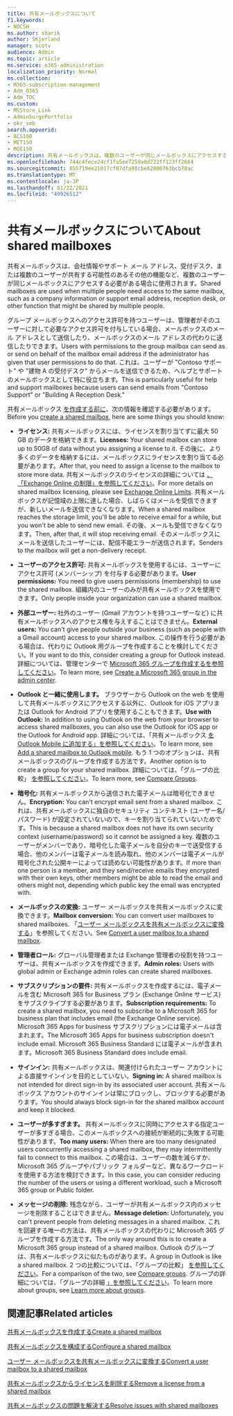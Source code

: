 ```yaml
---
title: 共有メールボックスについて
f1.keywords:
- NOCSH
ms.author: sharik
author: SKjerland
manager: scotv
audience: Admin
ms.topic: article
ms.service: o365-administration
localization_priority: Normal
ms.collection:
- M365-subscription-management
- Adm_O365
- Adm_TOC
ms.custom:
- MSStore_Link
- AdminSurgePortfolio
- okr_smb
search.appverid:
- BCS160
- MET150
- MOE150
description: 共有メールボックスは、複数のユーザーが同じメールボックスにアクセスする必要がある場合に使用されます。 共有メールボックスを作成する前に知る必要がある情報について説明します。
ms.openlocfilehash: 744c4fece24cf1fa5ee7259a0d722ff123ff2664
ms.sourcegitcommit: 855719ee21017cf87dfa98cbe62806763bcb78ac
ms.translationtype: MT
ms.contentlocale: ja-JP
ms.lasthandoff: 01/22/2021
ms.locfileid: "49926512"
---
```

# <a name="about-shared-mailboxes"></a><span data-ttu-id="f392e-104">共有メールボックスについて</span><span class="sxs-lookup"><span data-stu-id="f392e-104">About shared mailboxes</span></span>

<span data-ttu-id="f392e-105">共有メールボックスは、会社情報やサポート メール アドレス、受付デスク、または複数のユーザーが共有する可能性のあるその他の機能など、複数のユーザーが同じメールボックスにアクセスする必要がある場合に使用されます。</span><span class="sxs-lookup"><span data-stu-id="f392e-105">Shared mailboxes are used when multiple people need access to the same mailbox, such as a company information or support email address, reception desk, or other function that might be shared by multiple people.</span></span>

<span data-ttu-id="f392e-106">グループ メールボックスへのアクセス許可を持つユーザーは、管理者がそのユーザーに対して必要なアクセス許可を付与している場合、メールボックスのメール アドレスとして送信したり、メールボックスのメール アドレスの代わりに送信したりできます。</span><span class="sxs-lookup"><span data-stu-id="f392e-106">Users with permissions to the group mailbox can send as or send on behalf of the mailbox email address if the administrator has given that user permissions to do that.</span></span> <span data-ttu-id="f392e-107">これは、ユーザーが "Contoso サポート" や "建物 A の受付デスク" からメールを送信できるため、ヘルプとサポートのメールボックスとして特に役立ちます。</span><span class="sxs-lookup"><span data-stu-id="f392e-107">This is particularly useful for help and support mailboxes because users can send emails from "Contoso Support" or "Building A Reception Desk."</span></span>

<span data-ttu-id="f392e-108">共有メールボックス [を作成する前に](create-a-shared-mailbox.md)、次の情報を確認する必要があります。</span><span class="sxs-lookup"><span data-stu-id="f392e-108">Before you [create a shared mailbox](create-a-shared-mailbox.md), here are some things you should know:</span></span>

- <span data-ttu-id="f392e-109">**ライセンス:** 共有メールボックスには、ライセンスを割り当てずに最大 50 GB のデータを格納できます。</span><span class="sxs-lookup"><span data-stu-id="f392e-109">**Licenses:** Your shared mailbox can store up to 50GB of data without you assigning a license to it.</span></span> <span data-ttu-id="f392e-110">その後に、より多くのデータを格納するには、メールボックスにライセンスを割り当てる必要があります。</span><span class="sxs-lookup"><span data-stu-id="f392e-110">After that, you need to assign a license to the mailbox to store more data.</span></span> <span data-ttu-id="f392e-111">共有メールボックスのライセンスの詳細については [、「Exchange Online の制限」を参照してください](https://technet.microsoft.com/library/exchange-online-limits.aspx#StorageLimits)。</span><span class="sxs-lookup"><span data-stu-id="f392e-111">For more details on shared mailbox licensing, please see [Exchange Online Limits](https://technet.microsoft.com/library/exchange-online-limits.aspx#StorageLimits).</span></span> <span data-ttu-id="f392e-112">共有メールボックスが記憶域の上限に達した場合、しばらくはメールを受信できますが、新しいメールを送信できなくなります。</span><span class="sxs-lookup"><span data-stu-id="f392e-112">When a shared mailbox reaches the storage limit, you'll be able to receive email for a while, but you won't be able to send new email.</span></span> <span data-ttu-id="f392e-113">その後、メールも受信できなくなります。</span><span class="sxs-lookup"><span data-stu-id="f392e-113">Then, after that, it will stop receiving email.</span></span> <span data-ttu-id="f392e-114">そのメールボックスにメールを送信したユーザーには、配信不能エラーが送信されます。</span><span class="sxs-lookup"><span data-stu-id="f392e-114">Senders to the mailbox will get a non-delivery receipt.</span></span>

- <span data-ttu-id="f392e-115">**ユーザーのアクセス許可:** 共有メールボックスを使用するには、ユーザーにアクセス許可 (メンバーシップ) を付与する必要があります。</span><span class="sxs-lookup"><span data-stu-id="f392e-115">**User permissions:** You need to give users permissions (membership) to use the shared mailbox.</span></span> <span data-ttu-id="f392e-116">組織内のユーザーのみが共有メールボックスを使用できます。</span><span class="sxs-lookup"><span data-stu-id="f392e-116">Only people inside your organization can use a shared mailbox.</span></span>

- <span data-ttu-id="f392e-117">**外部ユーザー:** 社外のユーザー (Gmail アカウントを持つユーザーなど) に共有メールボックスへのアクセス権を与えすることはできません。</span><span class="sxs-lookup"><span data-stu-id="f392e-117">**External users:** You can't give people outside your business (such as people with a Gmail account) access to your shared mailbox.</span></span> <span data-ttu-id="f392e-118">この操作を行う必要がある場合は、代わりに Outlook 用グループを作成することを検討してください。</span><span class="sxs-lookup"><span data-stu-id="f392e-118">If you want to do this, consider creating a group for Outlook instead.</span></span> <span data-ttu-id="f392e-119">詳細については、管理センターで [Microsoft 365 グループを作成するを参照してください](../create-groups/create-groups.md)。</span><span class="sxs-lookup"><span data-stu-id="f392e-119">To learn more, see [Create a Microsoft 365 group in the admin center](../create-groups/create-groups.md).</span></span>

- <span data-ttu-id="f392e-120">**Outlook と一緒に使用します。** ブラウザーから Outlook on the web を使用して共有メールボックスにアクセスする以外に、Outlook for iOS アプリまたは Outlook for Android アプリを使用することもできます。</span><span class="sxs-lookup"><span data-stu-id="f392e-120">**Use with Outlook:** In addition to using Outlook on the web from your browser to access shared mailboxes, you can also use the Outlook for iOS app or the Outlook for Android app.</span></span> <span data-ttu-id="f392e-121">詳細については、「共有メールボックス [を Outlook Mobile に追加する」を参照してください](https://support.microsoft.com/office/f866242c-81b2-472e-8776-6c49c5473c9f)。</span><span class="sxs-lookup"><span data-stu-id="f392e-121">To learn more, see [Add a shared mailbox to Outlook mobile](https://support.microsoft.com/office/f866242c-81b2-472e-8776-6c49c5473c9f).</span></span> <span data-ttu-id="f392e-122">もう 1 つのオプションは、共有メールボックスのグループを作成する方法です。</span><span class="sxs-lookup"><span data-stu-id="f392e-122">Another option is to create a group for your shared mailbox.</span></span> <span data-ttu-id="f392e-123">詳細については、「グループの比較」 [を参照してください](../create-groups/compare-groups.md)。</span><span class="sxs-lookup"><span data-stu-id="f392e-123">To learn more, see [Compare Groups](../create-groups/compare-groups.md).</span></span>

- <span data-ttu-id="f392e-124">**暗号化:** 共有メールボックスから送信された電子メールは暗号化できません。</span><span class="sxs-lookup"><span data-stu-id="f392e-124">**Encryption:** You can't encrypt email sent from a shared mailbox.</span></span> <span data-ttu-id="f392e-125">これは、共有メールボックスに独自のセキュリティ コンテキスト (ユーザー名/パスワード) が設定されていないので、キーを割り当てられていないためです。</span><span class="sxs-lookup"><span data-stu-id="f392e-125">This is because a shared mailbox does not have its own security context (username/password) so it cannot be assigned a key.</span></span> <span data-ttu-id="f392e-126">複数のユーザーがメンバーであり、暗号化した電子メールを自分のキーで送受信する場合、他のメンバーは電子メールを読み取れ、他のメンバーは電子メールが暗号化された公開キーによっては読めない可能性があります。</span><span class="sxs-lookup"><span data-stu-id="f392e-126">If more than one person is a member, and they send/receive emails they encrypted with their own keys, other members might be able to read the email and others might not, depending which public key the email was encrypted with.</span></span>

- <span data-ttu-id="f392e-127">**メールボックスの変換:** ユーザー メールボックスを共有メールボックスに変換できます。</span><span class="sxs-lookup"><span data-stu-id="f392e-127">**Mailbox conversion:** You can convert user mailboxes to shared mailboxes.</span></span> <span data-ttu-id="f392e-128">「[ユーザー メールボックスを共有メールボックスに変換する](convert-user-mailbox-to-shared-mailbox.md)」を参照してください。</span><span class="sxs-lookup"><span data-stu-id="f392e-128">See [Convert a user mailbox to a shared mailbox](convert-user-mailbox-to-shared-mailbox.md).</span></span>

- <span data-ttu-id="f392e-129">**管理者ロール:** グローバル管理者または Exchange 管理者の役割を持つユーザーは、共有メールボックスを作成できます。</span><span class="sxs-lookup"><span data-stu-id="f392e-129">**Admin roles:** Users with global admin or Exchange admin roles can create shared mailboxes.</span></span>

- <span data-ttu-id="f392e-130">**サブスクリプションの要件:** 共有メールボックスを作成するには、電子メールを含む Microsoft 365 for Business プラン (Exchange Online サービス) をサブスクライブする必要があります。</span><span class="sxs-lookup"><span data-stu-id="f392e-130">**Subscription requirements:** To create a shared mailbox, you need to subscribe to a Microsoft 365 for business plan that includes email (the Exchange Online service).</span></span> <span data-ttu-id="f392e-131">Microsoft 365 Apps for business サブスクリプションには電子メールは含まれます。</span><span class="sxs-lookup"><span data-stu-id="f392e-131">The Microsoft 365 Apps for business subscription doesn't include email.</span></span> <span data-ttu-id="f392e-132">Microsoft 365 Business Standard には電子メールが含まれます。</span><span class="sxs-lookup"><span data-stu-id="f392e-132">Microsoft 365 Business Standard does include email.</span></span>

- <span data-ttu-id="f392e-133">**サインイン:** 共有メールボックスは、関連付けられたユーザー アカウントによる直接サインインを目的としていない。</span><span class="sxs-lookup"><span data-stu-id="f392e-133">**Signing in:** A shared mailbox is not intended for direct sign-in by its associated user account.</span></span> <span data-ttu-id="f392e-134">共有メールボックス アカウントのサインインは常にブロックし、ブロックする必要があります。</span><span class="sxs-lookup"><span data-stu-id="f392e-134">You should always block sign-in for the shared mailbox account and keep it blocked.</span></span>

- <span data-ttu-id="f392e-135">**ユーザーが多すぎます。** 共有メールボックスに同時にアクセスする指定ユーザーが多すぎる場合、このメールボックスへの接続が断続的に失敗する可能性があります。</span><span class="sxs-lookup"><span data-stu-id="f392e-135">**Too many users:** When there are too many designated users concurrently accessing a shared mailbox, they may intermittently fail to connect to this mailbox.</span></span> <span data-ttu-id="f392e-136">この場合は、ユーザーの数を減らすか、Microsoft 365 グループやパブリック フォルダーなど、異なるワークロードを使用する方法を検討できます。</span><span class="sxs-lookup"><span data-stu-id="f392e-136">In this case, you can consider reducing the number of the users or using a different workload, such a Microsoft 365 group or Public folder.</span></span>

- <span data-ttu-id="f392e-137">**メッセージの削除:** 残念ながら、ユーザーが共有メールボックス内のメッセージを削除することはできません。</span><span class="sxs-lookup"><span data-stu-id="f392e-137">**Message deletion:** Unfortunately, you can't prevent people from deleting messages in a shared mailbox.</span></span> <span data-ttu-id="f392e-138">これを回避する唯一の方法は、共有メールボックスの代わりに Microsoft 365 グループを作成する方法です。</span><span class="sxs-lookup"><span data-stu-id="f392e-138">The only way around this is to create a Microsoft 365 group instead of a shared mailbox.</span></span> <span data-ttu-id="f392e-139">Outlook のグループは、共有メールボックスに似たものがあります。</span><span class="sxs-lookup"><span data-stu-id="f392e-139">A group in Outlook is like a shared mailbox.</span></span> <span data-ttu-id="f392e-140">2 つの比較については、「グループの比較」 [を参照してください](../create-groups/compare-groups.md)。</span><span class="sxs-lookup"><span data-stu-id="f392e-140">For a comparison of the two, see [Compare groups](../create-groups/compare-groups.md).</span></span> <span data-ttu-id="f392e-141">グループの詳細については、「グループの詳細 [」を参照してください](https://support.microsoft.com/office/b565caa1-5c40-40ef-9915-60fdb2d97fa2)。</span><span class="sxs-lookup"><span data-stu-id="f392e-141">To learn more about groups, see [Learn more about groups](https://support.microsoft.com/office/b565caa1-5c40-40ef-9915-60fdb2d97fa2).</span></span>

## <a name="related-articles"></a><span data-ttu-id="f392e-142">関連記事</span><span class="sxs-lookup"><span data-stu-id="f392e-142">Related articles</span></span>

[<span data-ttu-id="f392e-143">共有メールボックスを作成する</span><span class="sxs-lookup"><span data-stu-id="f392e-143">Create a shared mailbox</span></span>](create-a-shared-mailbox.md)

[<span data-ttu-id="f392e-144">共有メールボックスを構成する</span><span class="sxs-lookup"><span data-stu-id="f392e-144">Configure a shared mailbox</span></span>](configure-a-shared-mailbox.md)

[<span data-ttu-id="f392e-145">ユーザー メールボックスを共有メールボックスに変換する</span><span class="sxs-lookup"><span data-stu-id="f392e-145">Convert a user mailbox to a shared mailbox</span></span>](convert-user-mailbox-to-shared-mailbox.md)

[<span data-ttu-id="f392e-146">共有メールボックスからライセンスを削除する</span><span class="sxs-lookup"><span data-stu-id="f392e-146">Remove a license from a shared mailbox</span></span>](remove-license-from-shared-mailbox.md)

[<span data-ttu-id="f392e-147">共有メールボックスの問題を解決する</span><span class="sxs-lookup"><span data-stu-id="f392e-147">Resolve issues with shared mailboxes</span></span>](resolve-issues-with-shared-mailboxes.md)
